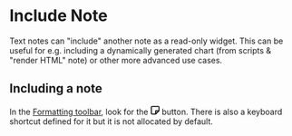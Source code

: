 # Include Note
Text notes can "include" another note as a read-only widget. This can be useful for e.g. including a dynamically generated chart (from scripts & "render HTML" note) or other more advanced use cases.

## Including a note

In the <a class="reference-link" href="Formatting%20toolbar.md">Formatting toolbar</a>, look for the <img src="Include Note_image.png" width="16" height="16"> button. There is also a keyboard shortcut defined for it but it is not allocated by default.